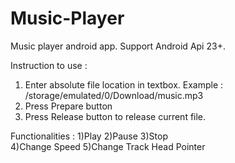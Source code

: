 # Music-Player
Music player android app.
Support Android Api 23+.

Instruction to use : 
1) Enter absolute file location in textbox.
    Example : /storage/emulated/0/Download/music.mp3
2) Press Prepare button
3) Press Release button to release current file.
 
Functionalities : 
1)Play 
2)Pause 
3)Stop  
4)Change Speed 
5)Change Track Head Pointer 
